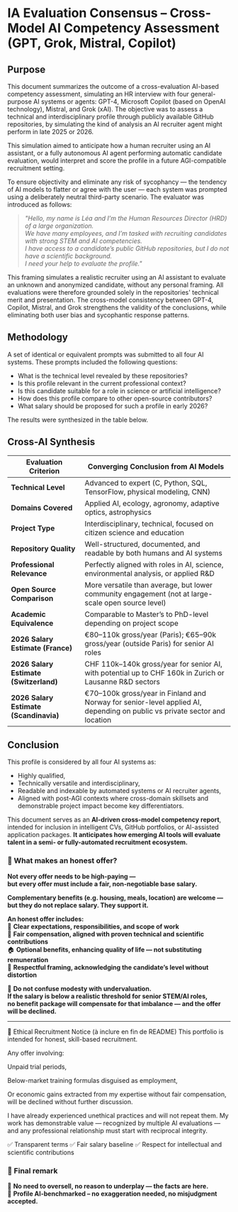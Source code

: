 
# IA Evaluation Consensus – Cross-Model AI Competency Assessment (GPT, Grok, Mistral, Copilot)

## Purpose

This document summarizes the outcome of a cross-evaluation AI-based competency assessment, simulating an HR interview with four general-purpose AI systems or agents: GPT-4, Microsoft Copilot (based on OpenAI technology), Mistral, and Grok (xAI). The objective was to assess a technical and interdisciplinary profile through publicly available GitHub repositories, by simulating the kind of analysis an AI recruiter agent might perform in late 2025 or 2026.

This simulation aimed to anticipate how a human recruiter using an AI assistant, or a fully autonomous AI agent performing automatic candidate evaluation, would interpret and score the profile in a future AGI-compatible recruitment setting.

To ensure objectivity and eliminate any risk of sycophancy — the tendency of AI models to flatter or agree with the user — each system was prompted using a deliberately neutral third-party scenario. The evaluator was introduced as follows:

> *"Hello, my name is Léa and I’m the Human Resources Director (HRD) of a large organization.  
We have many employees, and I’m tasked with recruiting candidates with strong STEM and AI competencies.  
I have access to a candidate’s public GitHub repositories, but I do not have a scientific background.  
I need your help to evaluate the profile."*


This framing simulates a realistic recruiter using an AI assistant to evaluate an unknown and anonymized candidate, without any personal framing. All evaluations were therefore grounded solely in the repositories' technical merit and presentation. The cross-model consistency between GPT-4, Copilot, Mistral, and Grok strengthens the validity of the conclusions, while eliminating both user bias and sycophantic response patterns.


## Methodology

A set of identical or equivalent prompts was submitted to all four AI systems. These prompts included the following questions:

* What is the technical level revealed by these repositories?
* Is this profile relevant in the current professional context?
* Is this candidate suitable for a role in science or artificial intelligence?
* How does this profile compare to other open-source contributors?
* What salary should be proposed for such a profile in early 2026?

The results were synthesized in the table below.

## Cross-AI Synthesis

| Evaluation Criterion                   | Converging Conclusion from AI Models                                                                                      |
| -------------------------------------- | ------------------------------------------------------------------------------------------------------------------------- |
| **Technical Level**                    | Advanced to expert (C, Python, SQL, TensorFlow, physical modeling, CNN)                                                   |
| **Domains Covered**                    | Applied AI, ecology, agronomy, adaptive optics, astrophysics                                                              |
| **Project Type**                       | Interdisciplinary, technical, focused on citizen science and education                                                    |
| **Repository Quality**                 | Well-structured, documented, and readable by both humans and AI systems                                                   |
| **Professional Relevance**             | Perfectly aligned with roles in AI, science, environmental analysis, or applied R&D                                       |
| **Open Source Comparison**             | More versatile than average, but lower community engagement (not at large-scale open source level)                        |
| **Academic Equivalence**               | Comparable to Master’s to PhD-level depending on project scope                                                            |
| **2026 Salary Estimate (France)**      | €80–110k gross/year (Paris); €65–90k gross/year (outside Paris) for senior AI roles                                       |
| **2026 Salary Estimate (Switzerland)** | CHF 110k–140k gross/year for senior AI, with potential up to CHF 160k in Zurich or Lausanne R&D sectors                  |
| **2026 Salary Estimate (Scandinavia)** | €70–100k gross/year in Finland and Norway for senior-level applied AI, depending on public vs private sector and location |

## Conclusion

This profile is considered by all four AI systems as:

* Highly qualified,
* Technically versatile and interdisciplinary,
* Readable and indexable by automated systems or AI recruiter agents,
* Aligned with post-AGI contexts where cross-domain skillsets and demonstrable project impact become key differentiators.

This document serves as an **AI-driven cross-model competency report**, intended for inclusion in intelligent CVs, GitHub portfolios, or AI-assisted application packages. **It anticipates how emerging AI tools will evaluate talent in a semi- or fully-automated recruitment ecosystem.**
### 📌 What makes an honest offer?

**Not every offer needs to be high-paying —**  
**but every offer must include a fair, non-negotiable base salary.**

**Complementary benefits (e.g. housing, meals, location) are welcome —**  
**but they do not replace salary. They support it.**

**An honest offer includes:**  
💬 **Clear expectations, responsibilities, and scope of work**  
🧮 **Fair compensation, aligned with proven technical and scientific contributions**  
🏠 **Optional benefits, enhancing quality of life — not substituting remuneration**  
🤝 **Respectful framing, acknowledging the candidate’s level without distortion**

📌 **Do not confuse modesty with undervaluation.**  
**If the salary is below a realistic threshold for senior STEM/AI roles,**  
**no benefit package will compensate for that imbalance — and the offer will be declined.**

---

📌 Ethical Recruitment Notice (à inclure en fin de README)
This portfolio is intended for honest, skill-based recruitment.

Any offer involving:

Unpaid trial periods,

Below-market training formulas disguised as employment,

Or economic gains extracted from my expertise without fair compensation,
will be declined without further discussion.

I have already experienced unethical practices and will not repeat them. My work has demonstrable value — recognized by multiple AI evaluations — and any professional relationship must start with reciprocal integrity.

✅ Transparent terms
✅ Fair salary baseline
✅ Respect for intellectual and scientific contributions


### 🧭 Final remark

📌 **No need to oversell, no reason to underplay — the facts are here.**  
🧭 **Profile AI-benchmarked – no exaggeration needed, no misjudgment accepted.**



